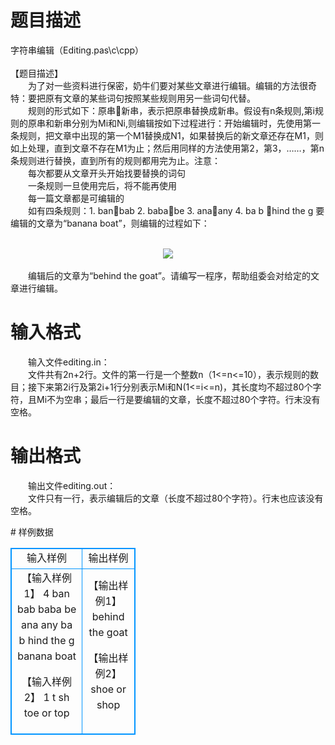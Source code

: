# 

 
 # 题目描述 
<p>
字符串编辑（Editing.pas\c\cpp） <br><br>【题目描述】 <br>　　为了对一些资料进行保密，奶牛们要对某些文章进行编辑。编辑的方法很奇特：要把原有文章的某些词句按照某些规则用另一些词句代替。<br>　　规则的形式如下：原串&#61672;新串，表示把原串替换成新串。假设有n条规则,第i规则的原串和新串分别为Mi和Ni,则编辑按如下过程进行：开始编辑时，先使用第一条规则，把文章中出现的第一个M1替换成N1，如果替换后的新文章还存在M1，则如上处理，直到文章不存在M1为止；然后用同样的方法使用第2，第3，……，第n条规则进行替换，直到所有的规则都用完为止。注意：<br>　　每次都要从文章开头开始找要替换的词句<br>　　一条规则一旦使用完后，将不能再使用<br>　　每一篇文章都是可编辑的<br>　　如有四条规则：1. ban&#61672;bab  2. baba&#61672;be  3. ana&#61672;any  4. ba b &#61672;hind the g     要编辑的文章为“banana boat”，则编辑的过程如下：<br><br><center><img src="/source/joyoi/tyvj-3364/img/aHR0cDovL3d3dy5qb3lvaS5jbi9wcm9ibGVtL3R5dmotMzM2NC9wcm9ibGVtc19pbWFnZXMvMjE1MC8xLmpwZw==.jpg"></img></center><br>　　编辑后的文章为“behind the goat”。请编写一程序，帮助组委会对给定的文章进行编辑。</p> 

 
 # 输入格式 
<p>
　　输入文件editing.in：<br>　　文件共有2n+2行。文件的第一行是一个整数n（1<=n<=10），表示规则的数目；接下来第2i行及第2i+1行分别表示Mi和N(1<=i<=n)，其长度均不超过80个字符，且Mi不为空串；最后一行是要编辑的文章，长度不超过80个字符。行末没有空格。<br></p> 

 
 # 输出格式 
<p>
　　输出文件editing.out：<br>　　文件只有一行，表示编辑后的文章（长度不超过80个字符）。行末也应该没有空格。<br></p> 
# 样例数据
<style>
        table,table tr th, table tr td { border:1px solid #0094ff; }
        table { width: 200px; min-height: 25px; line-height: 25px; text-align: center; border-collapse: collapse;}   
    </style>
<table>
	<tr>
		<td>输入样例</td>
		<td>输出样例</td>
	</tr>
<tr><td>【输入样例1】
4
ban
bab
baba
be
ana
any
ba b
hind the g
banana boat

【输入样例2】
1
t
sh
toe or top

</td><td>【输出样例1】
behind the goat

【输出样例2】
shoe or shop</td></tr></table>

